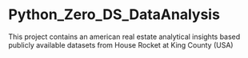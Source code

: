 # Python_Zero_DS_DataAnalysis
This project contains an american real estate analytical insights based publicly available datasets from House Rocket at King County (USA)
